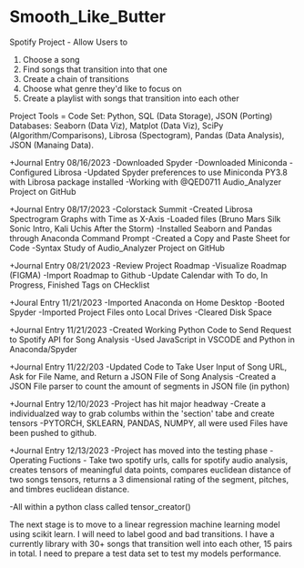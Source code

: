 # Smooth_Like_Butter
Spotify Project - Allow Users to 
1. Choose a song
2. Find songs that transition into that one
3. Create a chain of transitions
4. Choose what genre they'd like to focus on
5. Create a playlist with songs that transition into each other

Project Tools = 
Code Set: Python, SQL (Data Storage), JSON (Porting)
Databases: Seaborn (Data Viz), Matplot (Data Viz), SciPy (Algorithm/Comparisons), Librosa (Spectogram), Pandas (Data Analysis), JSON (Manaing Data).


+Journal Entry 08/16/2023
-Downloaded Spyder
-Downloaded Miniconda
-Configured Librosa
-Updated Spyder preferences to use Miniconda PY3.8 with Librosa package installed
-Working with @QED0711 Audio_Analyzer Project on GitHub

+Journal Entry 08/17/2023
-Colorstack Summit
-Created Librosa Spectrogram Graphs with Time as X-Axis
-Loaded files (Bruno Mars Silk Sonic Intro, Kali Uchis After the Storm)
-Installed Seaborn and Pandas through Anaconda Command Prompt
-Created a Copy and Paste Sheet for Code
-Syntax Study of Audio_Analyzer Project on GitHub

+Journal Entry 08/21/2023
-Review Project Roadmap
-Visualize Roadmap (FIGMA)
-Import Roadmap to Github
-Update Calendar with To do, In Progress, Finished Tags on CHecklist

+Joural Entry 11/21/2023
-Imported Anaconda on Home Desktop
-Booted Spyder
-Imported Project Files onto Local Drives
-Cleared Disk Space

+Journal Entry 11/21/2023
-Created Working Python Code to Send Request to Spotify API for Song Analysis
-Used JavaScript in VSCODE and Python in Anaconda/Spyder

+Journal Entry 11/22/203 
-Updated Code to Take User Input of Song URL, Ask for File Name, and Return a JSON File of Song Analysis
-Created a JSON File parser to count the amount of segments in JSON file (in python)

+Journal Entry 12/10/2023
-Project has hit major headway
-Create a individualzed way to grab columbs within the 'section' tabe and create tensors
-PYTORCH, SKLEARN, PANDAS, NUMPY, all were used
Files have been pushed to github.

+Journal Entry 12/13/2023
-Project has moved into the testing phase
-Operating Fuctions - Take two spotify urls, calls for spotify audio analysis, creates tensors of meaningful data points, compares euclidean distance of two songs tensors, returns a 3 dimensional rating of the segment, pitches, and timbres euclidean distance.

-All within a python class called tensor_creator()

The next stage is to move to a linear regression machine learning model using scikit learn. I will need to label good and bad transitions. I have a currently library with 30+ songs that transition well into each other, 15 pairs in total. I need to prepare a test data set to test my models performance. 


